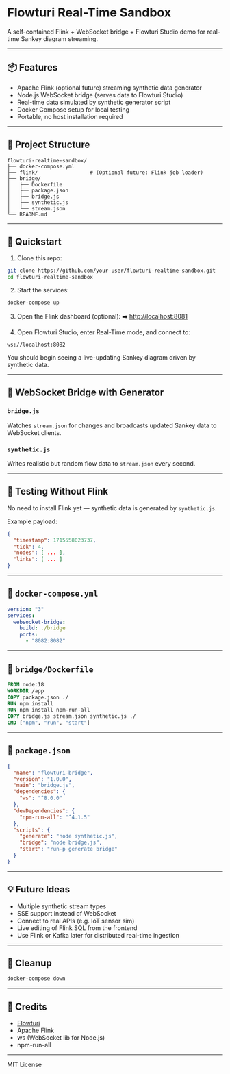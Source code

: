 # Flowturi Real-Time Sandbox

A self-contained Flink + WebSocket bridge + Flowturi Studio demo for real-time Sankey diagram streaming.

---

## 📦 Features

* Apache Flink (optional future) streaming synthetic data generator
* Node.js WebSocket bridge (serves data to Flowturi Studio)
* Real-time data simulated by synthetic generator script
* Docker Compose setup for local testing
* Portable, no host installation required

---

## 🧱 Project Structure

```
flowturi-realtime-sandbox/
├── docker-compose.yml
├── flink/                 # (Optional future: Flink job loader)
├── bridge/
│   ├── Dockerfile
│   ├── package.json
│   ├── bridge.js
│   ├── synthetic.js
│   └── stream.json
└── README.md
```

---

## 🚀 Quickstart

1. Clone this repo:

```bash
git clone https://github.com/your-user/flowturi-realtime-sandbox.git
cd flowturi-realtime-sandbox
```

2. Start the services:

```bash
docker-compose up
```

3. Open the Flink dashboard (optional):
   ➡️ [http://localhost:8081](http://localhost:8081)

4. Open Flowturi Studio, enter Real-Time mode, and connect to:

```
ws://localhost:8082
```

You should begin seeing a live-updating Sankey diagram driven by synthetic data.

---

## 🔧 WebSocket Bridge with Generator

### `bridge.js`

Watches `stream.json` for changes and broadcasts updated Sankey data to WebSocket clients.

### `synthetic.js`

Writes realistic but random flow data to `stream.json` every second.

---

## 🧪 Testing Without Flink

No need to install Flink yet — synthetic data is generated by `synthetic.js`.

Example payload:

```json
{
  "timestamp": 1715558023737,
  "tick": 4,
  "nodes": [ ... ],
  "links": [ ... ]
}
```

---

## 📄 `docker-compose.yml`

```yaml
version: "3"
services:
  websocket-bridge:
    build: ./bridge
    ports:
      - "8082:8082"
```

---

## 🐳 `bridge/Dockerfile`

```Dockerfile
FROM node:18
WORKDIR /app
COPY package.json ./
RUN npm install
RUN npm install npm-run-all
COPY bridge.js stream.json synthetic.js ./
CMD ["npm", "run", "start"]
```

---

## 🧰 `package.json`

```json
{
  "name": "flowturi-bridge",
  "version": "1.0.0",
  "main": "bridge.js",
  "dependencies": {
    "ws": "^8.0.0"
  },
  "devDependencies": {
    "npm-run-all": "^4.1.5"
  },
  "scripts": {
    "generate": "node synthetic.js",
    "bridge": "node bridge.js",
    "start": "run-p generate bridge"
  }
}
```

---

## 💡 Future Ideas

* Multiple synthetic stream types
* SSE support instead of WebSocket
* Connect to real APIs (e.g. IoT sensor sim)
* Live editing of Flink SQL from the frontend
* Use Flink or Kafka later for distributed real-time ingestion

---

## 🧼 Cleanup

```bash
docker-compose down
```

---

## 🙌 Credits

* [Flowturi](https://github.com/ThatOrJohn/flowturi)
* Apache Flink
* ws (WebSocket lib for Node.js)
* npm-run-all

---

MIT License


